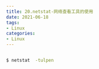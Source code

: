 ```yaml
---
title: 20.netstat-网络查看工具的使用
date: 2021-06-18
tags:
- Linux
categories:
- Linux
---
```


``` bash 

$ netstat  -tulpen
```